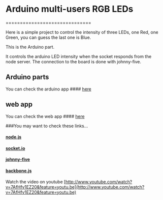 # Arduino multi-users RGB LEDs
==============================

Here is a simple project to control the intensity of three LEDs, one Red, one Green, you can guess the last one is Blue.

This is the Arduino part.

It controls the arduino LED intensity when the socket responds from the node server.
The connection to the board is done with johnny-five.

## Arduino parts

You can check the arduino app #### [here](https://github.com/romaindr/arduinoLEDsRGB_arduino)

## web app

You can check the web app #### [here](https://github.com/romaindr/arduinoLEDsRGB_web)


###You may want to check these links...
#### [node.js](http://nodejs.org)
#### [socket.io](http://socket.io)
#### [johnny-five](https://github.com/rwldrn/johnny-five)
#### [backbone.js](http://backbonejs.org/)

Watch the video on youtube [http://www.youtube.com/watch?v=7AfHfv1EZ20&feature=youtu.be](http://www.youtube.com/watch?v=7AfHfv1EZ20&feature=youtu.be)